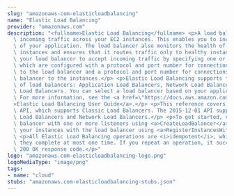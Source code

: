 ```yaml
---
slug: "amazonaws-com-elasticloadbalancing"
name: "Elastic Load Balancing"
provider: "amazonaws.com"
description: "<fullname>Elastic Load Balancing</fullname> <p>A load balancer can distribute\
  \ incoming traffic across your EC2 instances. This enables you to increase the availability\
  \ of your application. The load balancer also monitors the health of its registered\
  \ instances and ensures that it routes traffic only to healthy instances. You configure\
  \ your load balancer to accept incoming traffic by specifying one or more listeners,\
  \ which are configured with a protocol and port number for connections from clients\
  \ to the load balancer and a protocol and port number for connections from the load\
  \ balancer to the instances.</p> <p>Elastic Load Balancing supports three types\
  \ of load balancers: Application Load Balancers, Network Load Balancers, and Classic\
  \ Load Balancers. You can select a load balancer based on your application needs.\
  \ For more information, see the <a href=\"https://docs.aws.amazon.com/elasticloadbalancing/latest/userguide/\"\
  >Elastic Load Balancing User Guide</a>.</p> <p>This reference covers the 2012-06-01\
  \ API, which supports Classic Load Balancers. The 2015-12-01 API supports Application\
  \ Load Balancers and Network Load Balancers.</p> <p>To get started, create a load\
  \ balancer with one or more listeners using <a>CreateLoadBalancer</a>. Register\
  \ your instances with the load balancer using <a>RegisterInstancesWithLoadBalancer</a>.</p>\
  \ <p>All Elastic Load Balancing operations are <i>idempotent</i>, which means that\
  \ they complete at most one time. If you repeat an operation, it succeeds with a\
  \ 200 OK response code.</p>"
logo: "amazonaws.com-elasticloadbalancing-logo.png"
logoMediaType: "image/png"
tags:
- name: "cloud"
stubs: "amazonaws.com-elasticloadbalancing-stubs.json"
---
```

